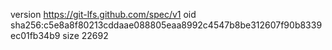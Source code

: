 version https://git-lfs.github.com/spec/v1
oid sha256:c5e8a8f80213cddaae088805eaa8992c4547b8be312607f90b8339ec01fb34b9
size 22692
